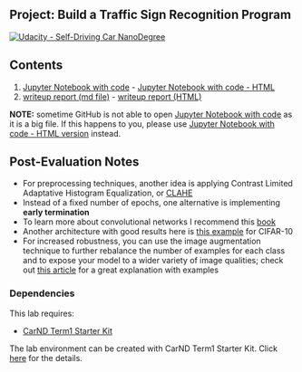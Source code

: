 ## Project: Build a Traffic Sign Recognition Program
[![Udacity - Self-Driving Car NanoDegree](https://s3.amazonaws.com/udacity-sdc/github/shield-carnd.svg)](http://www.udacity.com/drive)


Contents
---

1. [Jupyter Notebook with code](https://github.com/gtesei/SelfDrivingCars/blob/master/P2-CarND-Traffic-Sign-Classifier-Project/Traffic_Sign_Classifier.ipynb) - [Jupyter Notebook with code - HTML](https://github.com/gtesei/SelfDrivingCars/blob/master/P2-CarND-Traffic-Sign-Classifier-Project/Traffic_Sign_Classifier.html)
2. [writeup report (md file)](https://github.com/gtesei/SelfDrivingCars/blob/master/P2-CarND-Traffic-Sign-Classifier-Project/writeup.md) - [writeup report (HTML)](https://github.com/gtesei/SelfDrivingCars/blob/master/P2-CarND-Traffic-Sign-Classifier-Project/writeup.html)

__NOTE:__ sometime GitHub is not able to open [Jupyter Notebook with code](https://github.com/gtesei/SelfDrivingCars/blob/master/P2-CarND-Traffic-Sign-Classifier-Project/Traffic_Sign_Classifier.ipynb) as it is a big file. If this happens to you, please use [Jupyter Notebook with code - HTML version](https://github.com/gtesei/SelfDrivingCars/blob/master/P2-CarND-Traffic-Sign-Classifier-Project/Traffic_Sign_Classifier.html) instead.  


Post-Evaluation Notes  
---

* For preprocessing techniques, another idea is applying Contrast Limited Adaptative Histogram Equalization, or [CLAHE](http://docs.opencv.org/3.1.0/d5/daf/tutorial_py_histogram_equalization.html) 
* Instead of a fixed number of epochs, one alternative is implementing __early termination__
* To learn more about convolutional networks I recommend this [book](http://www.deeplearningbook.org/contents/convnets.html) 
* Another architecture with good results here is [this example](https://www.tensorflow.org/tutorials/deep_cnn) for CIFAR-10
* For increased robustness, you can use the image augmentation technique to further rebalance the number of examples for each class and to expose your model to a wider variety of image qualities; check out [this article](https://medium.com/@vivek.yadav/dealing-with-unbalanced-data-generating-additional-data-by-jittering-the-original-image-7497fe2119c3) for a great explanation with examples


### Dependencies
This lab requires:

* [CarND Term1 Starter Kit](https://github.com/udacity/CarND-Term1-Starter-Kit)

The lab environment can be created with CarND Term1 Starter Kit. Click [here](https://github.com/udacity/CarND-Term1-Starter-Kit/blob/master/README.md) for the details.